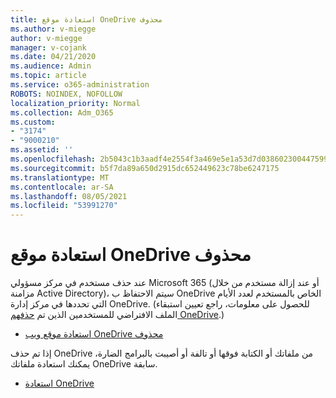 ```yaml
---
title: استعادة موقع OneDrive محذوف
ms.author: v-miegge
author: v-miegge
manager: v-cojank
ms.date: 04/21/2020
ms.audience: Admin
ms.topic: article
ms.service: o365-administration
ROBOTS: NOINDEX, NOFOLLOW
localization_priority: Normal
ms.collection: Adm_O365
ms.custom:
- "3174"
- "9000210"
ms.assetid: ''
ms.openlocfilehash: 2b5043c1b3aadf4e2554f3a469e5e1a53d7d038602300447599ff1c13cf31271
ms.sourcegitcommit: b5f7da89a650d2915dc652449623c78be6247175
ms.translationtype: MT
ms.contentlocale: ar-SA
ms.lasthandoff: 08/05/2021
ms.locfileid: "53991270"
---
```

# <a name="restore-a-deleted-onedrive-site"></a>استعادة موقع OneDrive محذوف

عند حذف مستخدم في مركز مسؤولي Microsoft 365 (أو عند إزالة مستخدم من خلال مزامنة Active Directory)، سيتم الاحتفاظ ب OneDrive الخاص بالمستخدم لعدد الأيام التي تحددها في مركز إدارة OneDrive. (للحصول على معلومات، راجع تعيين استبقاء الملف الافتراضي للمستخدمين الذين تم [حذفهم OneDrive](https://docs.microsoft.com/onedrive/set-retention).)

* [استعادة موقع ويب OneDrive محذوف](https://docs.microsoft.com/onedrive/restore-deleted-onedrive)

إذا تم حذف OneDrive من ملفاتك أو الكتابة فوقها أو تالفة أو أصيبت بالبرامج الضارة، يمكنك استعادة ملفاتك OneDrive سابقة.

* [استعادة OneDrive](https://support.office.com/article/Restore-your-OneDrive-fa231298-759d-41cf-bcd0-25ac53eb8a15)